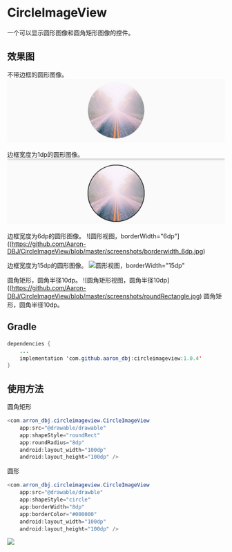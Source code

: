 # CircleImageView

一个可以显示圆形图像和圆角矩形图像的控件。

## 效果图
不带边框的圆形图像。
![圆形图像，borderWidth="0dp"](https://github.com/Aaron-DBJ/CircleImageView/blob/master/screenshots/borderwidth_0dp.jpg)

边框宽度为1dp的圆形图像。                           
![圆形视图，borderWidth="1dp"](https://github.com/Aaron-DBJ/CircleImageView/blob/master/screenshots/borderwidth_1dp.jpg)

边框宽度为6dp的圆形图像。
![圆形视图，borderWidth="6dp"]((https://github.com/Aaron-DBJ/CircleImageView/blob/master/screenshots/borderwidth_6dp.jpg)

边框宽度为15dp的圆形图像。
![圆形视图，borderWidth="15dp"](https://github.com/Aaron-DBJ/CircleImageView/blob/master/screenshots/borderwidth_15dp.jpg)

圆角矩形，圆角半径10dp。
![圆角矩形视图，圆角半径10dp]((https://github.com/Aaron-DBJ/CircleImageView/blob/master/screenshots/roundRectangle.jpg)
圆角矩形，圆角半径10dp。

## Gradle

```Java
dependencies {
    ...
    implementation 'com.github.aaron_dbj:circleimageview:1.0.4'
}
```



## 使用方法

圆角矩形

```java
<com.arron_dbj.circleimageview.CircleImageView
    app:src="@drawable/drawable"
    app:shapeStyle="roundRect"
    app:roundRadius="8dp"
    android:layout_width="100dp"
    android:layout_height="100dp" />
```

圆形

```java
<com.arron_dbj.circleimageview.CircleImageView
    app:src="@drawable/drawble"
    app:shapeStyle="circle"
    app:borderWidth="8dp"
    app:borderColor="#000000"
    android:layout_width="100dp"
    android:layout_height="100dp" />
```

[![](https://jitpack.io/v/Aaron-DBJ/CircleImageView.svg)](https://jitpack.io/#Aaron-DBJ/CircleImageView)

